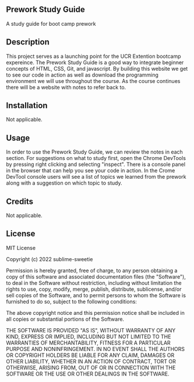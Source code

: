 ## Prework Study Guide
A study guide for boot camp prework

## Description


This project serves as a launching point for the UCR Extention bootcamp expereince. The Prework Study Guide is a good way to integrate beginner concepts of HTML, CSS, Git, and javascript. By building this website we get to see our code in action as well as download the programming environment we will use throughout the course. As the course continues there will be a website with notes to refer back to. 


## Installation

Not applicable. 

## Usage

In order to use the Prework Study Guide, we can review the notes in each section. For suggestions on what to study first, open the Chrome DevTools by pressing right clicking and selecting "inspect". There is a console panel in the browser that can help you see your code in action. In the Crome DevTool console users will see a list of topics we learned from the prework along with a suggestion on which topic to study.

## Credits

Not applicable.

## License

MIT License

Copyright (c) 2022 sublime-sweetie

Permission is hereby granted, free of charge, to any person obtaining a copy
of this software and associated documentation files (the "Software"), to deal
in the Software without restriction, including without limitation the rights
to use, copy, modify, merge, publish, distribute, sublicense, and/or sell
copies of the Software, and to permit persons to whom the Software is
furnished to do so, subject to the following conditions:

The above copyright notice and this permission notice shall be included in all
copies or substantial portions of the Software.

THE SOFTWARE IS PROVIDED "AS IS", WITHOUT WARRANTY OF ANY KIND, EXPRESS OR
IMPLIED, INCLUDING BUT NOT LIMITED TO THE WARRANTIES OF MERCHANTABILITY,
FITNESS FOR A PARTICULAR PURPOSE AND NONINFRINGEMENT. IN NO EVENT SHALL THE
AUTHORS OR COPYRIGHT HOLDERS BE LIABLE FOR ANY CLAIM, DAMAGES OR OTHER
LIABILITY, WHETHER IN AN ACTION OF CONTRACT, TORT OR OTHERWISE, ARISING FROM,
OUT OF OR IN CONNECTION WITH THE SOFTWARE OR THE USE OR OTHER DEALINGS IN THE
SOFTWARE.

